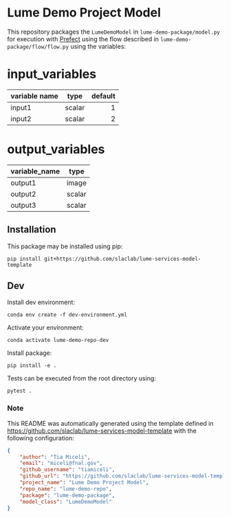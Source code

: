 #  Lume Demo Project Model

This repository packages the `LumeDemoModel` in `lume-demo-package/model.py ` for execution with [Prefect](https://docs.prefect.io/) using the flow described in `lume-demo-package/flow/flow.py` using the variables:

<!--- The input and output variable tables are replaced when generating the project in template/hooks/post_gen_project.py-->
# input_variables
|variable name| type |default|
|-------------|------|------:|
|input1       |scalar|      1|
|input2       |scalar|      2|


# output_variables
|variable_name| type |
|-------------|------|
|output1      |image |
|output2      |scalar|
|output3      |scalar|



## Installation

This package may be installed using pip:
```
pip install git+https://github.com/slaclab/lume-services-model-template
```


## Dev

Install dev environment:
```
conda env create -f dev-environment.yml
```

Activate your environment:
```
conda activate lume-demo-repo-dev
```

Install package:
```
pip install -e .
```

Tests can be executed from the root directory using:
```
pytest .
```

### Note
This README was automatically generated using the template defined in https://github.com/slaclab/lume-services-model-template with the following configuration:

```json
{
    "author": "Tia Miceli",
    "email": "miceli@fnal.gov",
    "github_username": "tiamiceli",
    "github_url": "https://github.com/slaclab/lume-services-model-template",
    "project_name": "Lume Demo Project Model", 
    "repo_name": "lume-demo-repo", 
    "package": "lume-demo-package",
    "model_class": "LumeDemoModel"
}
```
